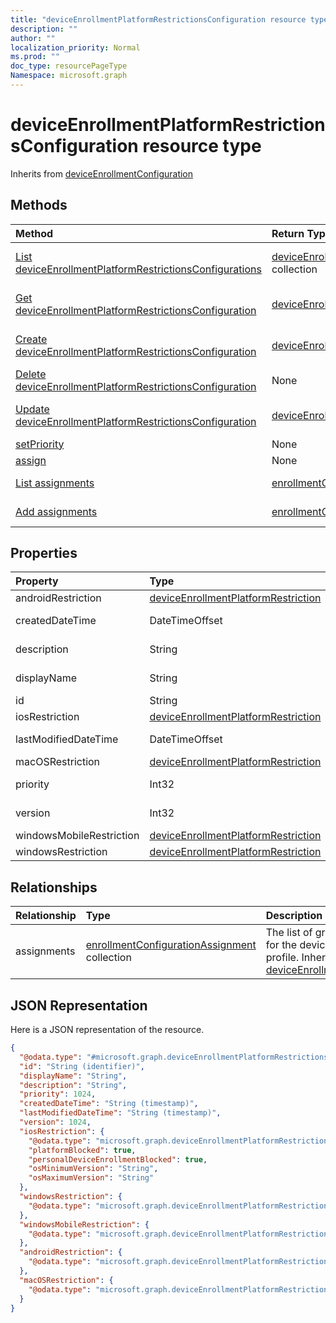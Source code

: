 ```yaml
---
title: "deviceEnrollmentPlatformRestrictionsConfiguration resource type"
description: ""
author: ""
localization_priority: Normal
ms.prod: ""
doc_type: resourcePageType
Namespace: microsoft.graph
---
```



# deviceEnrollmentPlatformRestrictionsConfiguration resource type




Inherits from [deviceEnrollmentConfiguration](../resources/deviceEnrollmentConfiguration.md)

## Methods
|Method|Return Type|Description|
|:---|:---|:---|
|[List deviceEnrollmentPlatformRestrictionsConfigurations](../api/deviceenrollmentplatformrestrictionsconfiguration-list.md)|[deviceEnrollmentPlatformRestrictionsConfiguration](../resources/deviceEnrollmentPlatformRestrictionsConfiguration.md) collection|List properties and relationships of the [deviceEnrollmentPlatformRestrictionsConfiguration](../resources/deviceenrollmentplatformrestrictionsconfiguration.md) objects.|
|[Get deviceEnrollmentPlatformRestrictionsConfiguration](../api/deviceenrollmentplatformrestrictionsconfiguration-get.md)|[deviceEnrollmentPlatformRestrictionsConfiguration](../resources/deviceEnrollmentPlatformRestrictionsConfiguration.md)|Read properties and relationships of the [deviceEnrollmentPlatformRestrictionsConfiguration](../resources/deviceenrollmentplatformrestrictionsconfiguration.md) object.|
|[Create deviceEnrollmentPlatformRestrictionsConfiguration](../api/deviceenrollmentplatformrestrictionsconfiguration-create.md)|[deviceEnrollmentPlatformRestrictionsConfiguration](../resources/deviceEnrollmentPlatformRestrictionsConfiguration.md)|Create a new [deviceEnrollmentPlatformRestrictionsConfiguration](../resources/deviceenrollmentplatformrestrictionsconfiguration.md) object.|
|[Delete deviceEnrollmentPlatformRestrictionsConfiguration](../api/deviceenrollmentplatformrestrictionsconfiguration-delete.md)|None|Deletes a [deviceEnrollmentPlatformRestrictionsConfiguration](../resources/deviceenrollmentplatformrestrictionsconfiguration.md).|
|[Update deviceEnrollmentPlatformRestrictionsConfiguration](../api/deviceenrollmentplatformrestrictionsconfiguration-update.md)|[deviceEnrollmentPlatformRestrictionsConfiguration](../resources/deviceEnrollmentPlatformRestrictionsConfiguration.md)|Update the properties of a [deviceEnrollmentPlatformRestrictionsConfiguration](../resources/deviceenrollmentplatformrestrictionsconfiguration.md) object.|
|[setPriority](../api/deviceenrollmentplatformrestrictionsconfiguration-setpriority.md)|None||
|[assign](../api/deviceenrollmentplatformrestrictionsconfiguration-assign.md)|None||
|[List assignments](../api/deviceenrollmentplatformrestrictionsconfiguration-list-assignments.md)|[enrollmentConfigurationAssignment](../resources/enrollmentConfigurationAssignment.md) collection|Get the enrollmentConfigurationAssignments from the assignments navigation property.|
|[Add assignments](../api/deviceenrollmentplatformrestrictionsconfiguration-post-assignments.md)|[enrollmentConfigurationAssignment](../resources/enrollmentConfigurationAssignment.md)|Add assignments by posting to the assignments collection.|

## Properties
|Property|Type|Description|
|:---|:---|:---|
|androidRestriction|[deviceEnrollmentPlatformRestriction](../resources/deviceEnrollmentPlatformRestriction.md)||
|createdDateTime|DateTimeOffset| Inherited from [deviceEnrollmentConfiguration](../resources/deviceEnrollmentConfiguration.md)|
|description|String| Inherited from [deviceEnrollmentConfiguration](../resources/deviceEnrollmentConfiguration.md)|
|displayName|String| Inherited from [deviceEnrollmentConfiguration](../resources/deviceEnrollmentConfiguration.md)|
|id|String| Inherited from [entity](../resources/entity.md)|
|iosRestriction|[deviceEnrollmentPlatformRestriction](../resources/deviceEnrollmentPlatformRestriction.md)||
|lastModifiedDateTime|DateTimeOffset| Inherited from [deviceEnrollmentConfiguration](../resources/deviceEnrollmentConfiguration.md)|
|macOSRestriction|[deviceEnrollmentPlatformRestriction](../resources/deviceEnrollmentPlatformRestriction.md)||
|priority|Int32| Inherited from [deviceEnrollmentConfiguration](../resources/deviceEnrollmentConfiguration.md)|
|version|Int32| Inherited from [deviceEnrollmentConfiguration](../resources/deviceEnrollmentConfiguration.md)|
|windowsMobileRestriction|[deviceEnrollmentPlatformRestriction](../resources/deviceEnrollmentPlatformRestriction.md)||
|windowsRestriction|[deviceEnrollmentPlatformRestriction](../resources/deviceEnrollmentPlatformRestriction.md)||

## Relationships
|Relationship|Type|Description|
|:---|:---|:---|
|assignments|[enrollmentConfigurationAssignment](../resources/enrollmentConfigurationAssignment.md) collection|The list of group assignments for the device configuration profile. Inherited from [deviceEnrollmentConfiguration](../resources/deviceEnrollmentConfiguration.md)|

## JSON Representation
Here is a JSON representation of the resource.
<!-- {
  "blockType": "resource",
  "keyProperty": "id",
  "@odata.type": "microsoft.graph.deviceEnrollmentPlatformRestrictionsConfiguration",
  "baseType": "microsoft.graph.deviceEnrollmentConfiguration",
  "openType": false
}
-->
``` json
{
  "@odata.type": "#microsoft.graph.deviceEnrollmentPlatformRestrictionsConfiguration",
  "id": "String (identifier)",
  "displayName": "String",
  "description": "String",
  "priority": 1024,
  "createdDateTime": "String (timestamp)",
  "lastModifiedDateTime": "String (timestamp)",
  "version": 1024,
  "iosRestriction": {
    "@odata.type": "microsoft.graph.deviceEnrollmentPlatformRestriction",
    "platformBlocked": true,
    "personalDeviceEnrollmentBlocked": true,
    "osMinimumVersion": "String",
    "osMaximumVersion": "String"
  },
  "windowsRestriction": {
    "@odata.type": "microsoft.graph.deviceEnrollmentPlatformRestriction"
  },
  "windowsMobileRestriction": {
    "@odata.type": "microsoft.graph.deviceEnrollmentPlatformRestriction"
  },
  "androidRestriction": {
    "@odata.type": "microsoft.graph.deviceEnrollmentPlatformRestriction"
  },
  "macOSRestriction": {
    "@odata.type": "microsoft.graph.deviceEnrollmentPlatformRestriction"
  }
}
```


